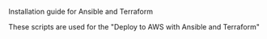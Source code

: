 Installation  guide for Ansible and Terraform

These scripts are used for the "Deploy to AWS with Ansible and Terraform"
